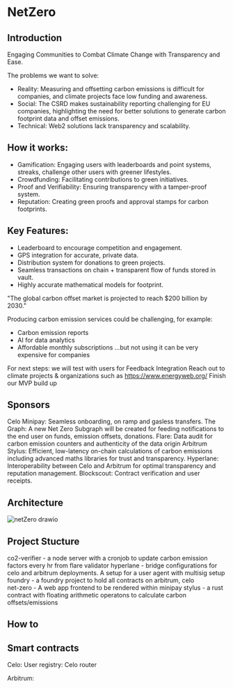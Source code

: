 # NetZero

## Introduction
Engaging Communities to Combat Climate Change with Transparency and Ease.

The problems we want to solve:
- Reality: Measuring and offsetting carbon emissions is difficult for companies, and climate projects face low funding and awareness.
- Social: The CSRD makes sustainability reporting challenging for EU companies, highlighting the need for better solutions to generate carbon footprint data and offset emissions.
- Technical: Web2 solutions lack transparency and scalability.

## How it works:
- Gamification: Engaging users with leaderboards and point systems, streaks, challenge other users with greener lifestyles.
- Crowdfunding: Facilitating contributions to green initiatives. 
- Proof and Verifiability: Ensuring transparency with a tamper-proof system. 
- Reputation: Creating green proofs and approval stamps for carbon footprints.

## Key Features:
- Leaderboard to encourage competition and engagement. 
- GPS integration for accurate, private data. 
- Distribution system for donations to green projects. 
- Seamless transactions on chain + transparent flow of funds stored in vault.
- Highly accurate mathematical models for footprint.

"The global carbon offset market is projected to reach $200 billion by 2030."

Producing carbon emission services could be challenging, for example:
- Carbon emission reports
- AI for data analytics
- Affordable monthly subscriptions
...but not using it can be very expensive for companies

For next steps: we will test with users for Feedback Integration
Reach out to climate projects & organizations such as https://www.energyweb.org/
Finish our MVP build up


## Sponsors
Celo Minipay: Seamless onboarding, on ramp and gasless transfers.
The Graph: A new Net Zero Subgraph will be created for feeding notifications to the end user on funds, emission offsets, donations.
Flare:  Data audit for carbon emission counters and authenticity of the data origin
Arbitrum Stylus: Efficient, low-latency on-chain calculations of carbon emissions including advanced maths libraries for trust and transparency.
Hyperlane: Interoperability between Celo and Arbitrum for optimal transparency and reputation management.
Blockscout: Contract verification and user receipts.

## Architecture
![netZero drawio](https://github.com/user-attachments/assets/f2b8c81f-658b-4c68-ad29-974f46bc89b4)

## Project Stucture
co2-verifier - a node server with a cronjob to update carbon emission factors every hr from flare validator
hyperlane - bridge configurations for celo and arbitrum deployments. A setup for a user agent with multisig setup
foundry - a foundry project to hold all contracts on arbitrum, celo			
net-zero - A web app frontend to be rendered within minipay
stylus - a rust contract with floating arithmetic operatons to calculate carbon offsets/emissions

## How to

## Smart contracts
Celo:
User registry:
Celo router

Arbitrum:




